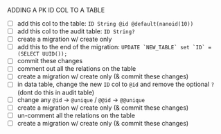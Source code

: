ADDING A PK ID COL TO A TABLE

- [ ] add this col to the table: `ID String @id @default(nanoid(10))`
- [ ] add this col to the audit table: `ID String?`
- [ ] create a migration w/ create only
- [ ] add this to the end of the migration: ``` UPDATE `NEW_TABLE` set `ID` = (SELECT UUID()); ```
- [ ] commit these changes
- [ ] comment out all the relations on the table
- [ ] create a migration w/ create only (& commit these changes)
- [ ] in data table, change the new `ID` col to `@id` and remove the optional `?` (dont do this in audit table)
- [ ] change any `@id` -> `@unique` / `@@id` -> `@@unique`
- [ ] create a migration w/ create only (& commit these changes)
- [ ] un-comment all the relations on the table
- [ ] create a migration w/ create only (& commit these changes)
